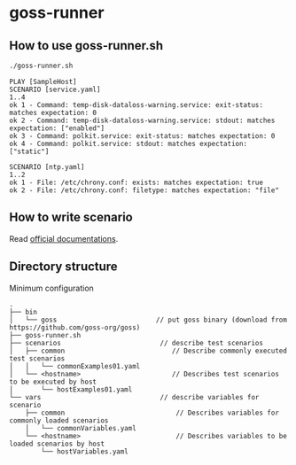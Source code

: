 # goss-runner
## How to use goss-runner.sh
```sh
./goss-runner.sh
```
```
PLAY [SampleHost]
SCENARIO [service.yaml]
1..4
ok 1 - Command: temp-disk-dataloss-warning.service: exit-status: matches expectation: 0
ok 2 - Command: temp-disk-dataloss-warning.service: stdout: matches expectation: ["enabled"]
ok 3 - Command: polkit.service: exit-status: matches expectation: 0
ok 4 - Command: polkit.service: stdout: matches expectation: ["static"]
 
SCENARIO [ntp.yaml]
1..2
ok 1 - File: /etc/chrony.conf: exists: matches expectation: true
ok 2 - File: /etc/chrony.conf: filetype: matches expectation: "file"
```
 
## How to write scenario
Read [official documentations](https://github.com/goss-org/goss/blob/master/docs/gossfile.md).
 
## Directory structure
Minimum configuration
```
.
├── bin
│   └── goss                         // put goss binary (download from https://github.com/goss-org/goss)
├── goss-runner.sh
├── scenarios                         // describe test scenarios
│   ├── common                           // Describe commonly executed test scenarios
│   │   └── commonExamples01.yaml
│   └── <hostname>                       // Describes test scenarios to be executed by host
│       └── hostExamples01.yaml
└── vars                              // describe variables for scenario
    ├── common                            // Describes variables for commonly loaded scenarios
    │   └── commonVariables.yaml
    └── <hostname>                        // Describes variables to be loaded scenarios by host
        └── hostVariables.yaml
```